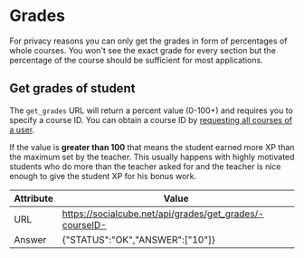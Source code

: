 # Grades

For privacy reasons you can only get the grades in form of percentages of whole courses. You won't see the exact grade for every section but the percentage of the course should be sufficient for most applications.

## Get grades of student

The ```get_grades``` URL will return a percent value (0-100+) and requires you to specify a course ID. You can obtain a course ID by [requesting all courses of a user](/en/courses.html).

If the value is **greater than 100** that means the student earned more XP than the maximum set by the teacher. This usually happens with highly motivated students who do more than the teacher asked for and the teacher is nice enough to give the student XP for his bonus work.

| Attribute | Value |
| -- | -- |
| URL | https://socialcube.net/api/grades/get_grades/-courseID- |
| Answer | {"STATUS":"OK","ANSWER":["10"]} |